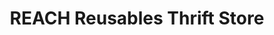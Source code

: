 ---
title: "REACH Reusables Thrift Store"
url: /hendrum/reach-reusables-thrift-store/
shop: Gebrauchtwaren
---